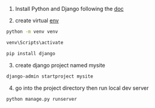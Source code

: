 1. Install Python and Django following the [doc](https://docs.djangoproject.com/en/4.2/intro/install/)

1. create virtual [env](https://stackoverflow.com/questions/17769430/command-django-admin-py-startproject-mysite-not-recognized)

```bash 
python -m venv venv

venv\Scripts\activate

pip install django
```

3. create django project named mysite
```bash
django-admin startproject mysite
```

4. go into the project directory then run local dev server
```
python manage.py runserver
```